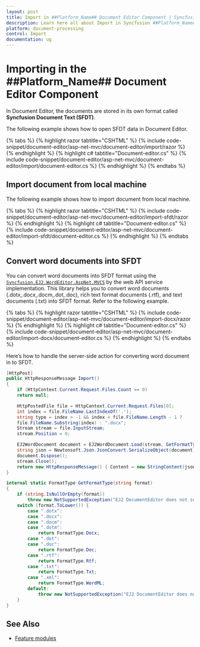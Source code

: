 ```yaml
---
layout: post
title: Import in ##Platform_Name## Document Editor Component | Syncfusion
description: Learn here all about Import in Syncfusion ##Platform_Name## Document Editor component of Syncfusion Essential JS 2 and more.
platform: document-processing
control: Import
documentation: ug
---
```



# Importing in the ##Platform_Name## Document Editor Component

In Document Editor, the documents are stored in its own format called **Syncfusion Document Text (SFDT)**.

The following example shows how to open SFDT data in Document Editor.



{% tabs %}
{% highlight razor tabtitle="CSHTML" %}
{% include code-snippet/document-editor/asp-net-mvc/document-editor/import/razor %}
{% endhighlight %}
{% highlight c# tabtitle="Document-editor.cs" %}
{% include code-snippet/document-editor/asp-net-mvc/document-editor/import/document-editor.cs %}
{% endhighlight %}
{% endtabs %}




## Import document from local machine

The following example shows how to import document from local machine.



{% tabs %}
{% highlight razor tabtitle="CSHTML" %}
{% include code-snippet/document-editor/asp-net-mvc/document-editor/import-sfdt/razor %}
{% endhighlight %}
{% highlight c# tabtitle="Document-editor.cs" %}
{% include code-snippet/document-editor/asp-net-mvc/document-editor/import-sfdt/document-editor.cs %}
{% endhighlight %}
{% endtabs %}




## Convert word documents into SFDT

You can convert word documents into SFDT format using the [`Syncfusion.EJ2.WordEditor.AspNet.MVC5`](<https://www.nuget.org/packages/Syncfusion.EJ2.WordEditor.AspNet.MVC5/>) by the web API service implementation. This library helps you to convert word documents (.dotx,.docx,.docm,.dot,.doc), rich text format documents (.rtf), and text documents (.txt) into SFDT format. Refer to the following example.



{% tabs %}
{% highlight razor tabtitle="CSHTML" %}
{% include code-snippet/document-editor/asp-net-mvc/document-editor/import-docx/razor %}
{% endhighlight %}
{% highlight c# tabtitle="Document-editor.cs" %}
{% include code-snippet/document-editor/asp-net-mvc/document-editor/import-docx/document-editor.cs %}
{% endhighlight %}
{% endtabs %}




Here’s how to handle the server-side action for converting word document in to SFDT.

```csharp
[HttpPost]
public HttpResponseMessage Import()
{
    if (HttpContext.Current.Request.Files.Count == 0)
    return null;

    HttpPostedFile file = HttpContext.Current.Request.Files[0];
    int index = file.FileName.LastIndexOf('.');
    string type = index > -1 && index < file.FileName.Length - 1 ?
    file.FileName.Substring(index) : ".docx";
    Stream stream = file.InputStream;
    stream.Position = 0;

    EJ2WordDocument document = EJ2WordDocument.Load(stream, GetFormatType(type.ToLower()));
    string json = Newtonsoft.Json.JsonConvert.SerializeObject(document);
    document.Dispose();
    stream.Close();
    return new HttpResponseMessage() { Content = new StringContent(json) };
}

internal static FormatType GetFormatType(string format)
{
    if (string.IsNullOrEmpty(format))
        throw new NotSupportedException("EJ2 DocumentEditor does not support this file format.");
    switch (format.ToLower()) {
        case ".dotx":
        case ".docx":
        case ".docm":
        case ".dotm":
            return FormatType.Docx;
        case ".dot":
        case ".doc":
            return FormatType.Doc;
        case ".rtf":
            return FormatType.Rtf;
        case ".txt":
            return FormatType.Txt;
        case ".xml":
            return FormatType.WordML;
        default:
            throw new NotSupportedException("EJ2 DocumentEditor does not support this file format.");
    }
}
```

## See Also

* [Feature modules](./feature-module)
